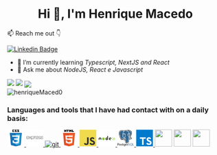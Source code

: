 <h1 align="center">Hi 👋, I'm Henrique Macedo</h1>
📫 Reach me out 👇

[![Linkedin
Badge](https://img.shields.io/badge/-LinkedIn-blue?style=flat-square&logo=Linkedin&logoColor=white&link=https://www.linkedin.com/in/henrique-macedo-7951961a8/)](https://www.linkedin.com/in/henrique-macedo-7951961a8/)

- 🌱 I’m currently learning *Typescript, NextJS and React*
- 💬 Ask me about *NodeJS, React e Javascript*
<div>
    <img height="180em"
        src="https://github-readme-stats.vercel.app/api?username=henriqueMaced0&show_icons=true&theme=onedark&include_all_commits=true&count_private=true" />
    <img height="180em"
        src="https://github-readme-stats.vercel.app/api/top-langs/?username=henriqueMaced0&layout=compact&langs_count=16&theme=onedark" />
    <img onclick="https://github.com/henriqueMaced0/" align="center"
        src="http://www.thejewelleryeditor.com/media/images_thumbnails/filer_public_thumbnails/old/16294/spacer.gif__1536x0_q75_crop-scale_subsampling-2_upscale-false.png"
        width="5" />
</div>
<div>
    <img align="center" src="https://github-readme-streak-stats.herokuapp.com/?user=henriqueMaced0&theme=onedark"
        alt="henriqueMaced0" height="158" />
</div>
<h3 align="left">Languages and tools that I have had contact with on a daily basis:</h3>
<p align="left"> <a href="https://www.w3schools.com/css/" target="_blank"> <img
            src="https://raw.githubusercontent.com/devicons/devicon/master/icons/css3/css3-original-wordmark.svg"
            alt="css3" width="40" height="40" /> </a> <a href="https://expressjs.com" target="_blank"> <img
            src="https://raw.githubusercontent.com/devicons/devicon/master/icons/express/express-original-wordmark.svg"
            alt="express" width="40" height="40" /> </a> <a href="https://git-scm.com/" target="_blank"> <img
            src="https://www.vectorlogo.zone/logos/git-scm/git-scm-icon.svg" alt="git" width="40" height="40" /> </a> <a
        href="https://www.w3.org/html/" target="_blank"> <img
            src="https://raw.githubusercontent.com/devicons/devicon/master/icons/html5/html5-original-wordmark.svg"
            alt="html5" width="40" height="40" /> </a> <a href="https://developer.mozilla.org/en-US/docs/Web/JavaScript"
        target="_blank"> <img
            src="https://raw.githubusercontent.com/devicons/devicon/master/icons/javascript/javascript-original.svg"
            alt="javascript" width="40" height="40" /> </a> <a
        href="https://nodejs.org" target="_blank"> <img
            src="https://raw.githubusercontent.com/devicons/devicon/master/icons/nodejs/nodejs-original-wordmark.svg"
            alt="nodejs" width="40" height="40" /> </a><a href="https://www.postgresql.org" target="_blank"> <img
            src="https://raw.githubusercontent.com/devicons/devicon/master/icons/postgresql/postgresql-original-wordmark.svg"
            alt="postgresql" width="40" height="40" /> </a>
    <a href="https://www.typescriptlang.org/" target="_blank"> <img
            src="https://raw.githubusercontent.com/devicons/devicon/master/icons/typescript/typescript-original.svg"
            alt="typescript" width="40" height="40" /> </a>
    <a href="https://firebase.google.com/" target="_blank">
        <img src="https://cdn.jsdelivr.net/gh/devicons/devicon/icons/firebase/firebase-plain-wordmark.svg" width="40"
            height="40" /></a>
    <a href="https://pt-br.reactjs.org/" target="_blank">
        <img src="https://cdn.jsdelivr.net/gh/devicons/devicon/icons/react/react-original-wordmark.svg" width="40"
            height="40" /></a>
    <a href="https://nextjs.org/" target="_blank">
        <img src="https://cdn.jsdelivr.net/gh/devicons/devicon/icons/nextjs/nextjs-line.svg" width="40"
            height="40" /></a>

</p>
